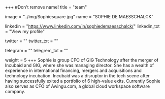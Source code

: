 +++
#Don't remove name!
title = "team"

image = "../img/Sophiesquare.jpg"
name = "SOPHIE DE MAESSCHALCK"

linkedin = "https://www.linkedin.com/in/sophiedemaesschalck/"
linkedin_txt = "View my profile"

twitter = ""
twitter_txt = ""

telegram = ""
telegrem_txt = ""

weight = 5
+++
Sophie is group CFO of GIG Technology after the merger of Incubaid and GIG, where she was managing director. She has a wealth of experience in international financing, mergers and acquisitions and technology incubation. Incubaid was a disruptor in the tech scene after having successfully exited a portfolio of 6 high-value exits. Currently Sophie also serves as CFO of Awingu.com, a global cloud workspace software company.
